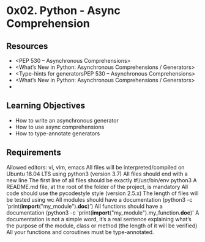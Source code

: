 # 0x02. Python - Async Comprehension

## Resources
* <PEP 530 – Asynchronous Comprehensions>
* <What’s New in Python: Asynchronous Comprehensions / Generators>
* <Type-hints for generatorsPEP 530 – Asynchronous Comprehensions>
* <What’s New in Python: Asynchronous Comprehensions / Generators>
* <Type-hints for generators>

## Learning Objectives
* How to write an asynchronous generator
* How to use async comprehensions
* How to type-annotate generators

## Requirements
Allowed editors: vi, vim, emacs
All files will be interpreted/compiled on Ubuntu 18.04 LTS using python3 (version 3.7)
All files should end with a new line
The first line of all files should be exactly #!/usr/bin/env python3
A README.md file, at the root of the folder of the project, is mandatory
All code should use the pycodestyle style (version 2.5.x)
The length of files will be tested using wc
All modules should have a documentation (python3 -c 'print(__import__("my_module").__doc__)')
All functions should have a documentation (python3 -c 'print(__import__("my_module").my_function.__doc__)'
A documentation is not a simple word, it’s a real sentence explaining what’s the purpose of the module, class or method (the length of it will be verified)
All your functions and coroutines must be type-annotated.
